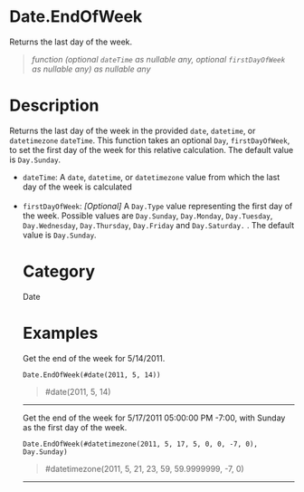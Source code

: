 # Date.EndOfWeek
Returns the last day of the week.
> _function (optional <code>dateTime</code> as nullable any, optional <code>firstDayOfWeek</code> as nullable any) as nullable any_

# Description 
Returns the last day of the week in  the provided <code>date</code>, <code>datetime</code>, or <code>datetimezone</code> <code>dateTime</code>. 
This function takes an optional <code>Day</code>, <code>firstDayOfWeek</code>, to set the first day of the week for this relative calculation. The default value is <code>Day.Sunday</code>.
      <ul>
        <li><code>dateTime</code>: A <code>date</code>, <code>datetime</code>, or <code>datetimezone</code> value from which the last day of the week is calculated</li>       
        <li><code>firstDayOfWeek</code>: <i>[Optional]</i> A <code>Day.Type</code> value representing the first day of the week. Possible values are <code>Day.Sunday</code>, <code>Day.Monday</code>, <code>Day.Tuesday</code>, <code>Day.Wednesday</code>, <code>Day.Thursday</code>, <code>Day.Friday</code> and <code>Day.Saturday.</code> . The default value is <code>Day.Sunday</code>.</li>       
      
# Category 
Date
# Examples 
Get the end of the week for 5/14/2011.
```
Date.EndOfWeek(#date(2011, 5, 14))
```
> #date(2011, 5, 14)

***
Get the end of the week for 5/17/2011 05:00:00 PM -7:00, with Sunday as the first day of the week.
```
Date.EndOfWeek(#datetimezone(2011, 5, 17, 5, 0, 0, -7, 0), Day.Sunday)
```
> #datetimezone(2011, 5, 21, 23, 59, 59.9999999, -7, 0)

***
